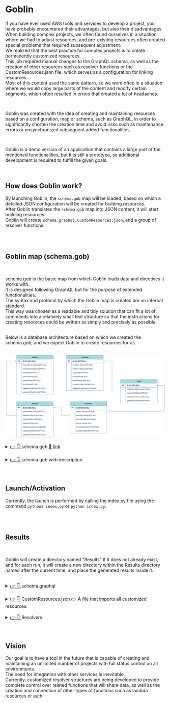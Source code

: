 # Goblin

If you have ever used AWS tools and services to develop a project, you have probably encountered their advantages, but also their disadvantages.<br/>
When building complex projects, we often found ourselves in a situation where we had to adjust resources, and pre-existing resources often created special problems that required subsequent adjustment.<br/>
We realized that the best practice for complex projects is to create permanently customized resources.<br/>
This job required manual changes to the GraphQL schema, as well as the creation of other resources such as resolver functions or the CustomResources.json file, which serves as a configuration for linking resources.<br/>
Most of this content used the same pattern, so we were often in a situation where we would copy large parts of the content and modify certain segments, which often resulted in errors that created a lot of headaches.<br/>

<br/>

Goblin was created with the idea of creating and maintaining resources based on a configuration, map or schema, such as GraphQL, in order to significantly shorten the creation time and avoid risks such as maintenance errors or unsynchronized subsequent added functionalities.<br/>

<br/>

Goblin is a demo version of an application that contains a large part of the mentioned functionalities, but it is still a prototype, so additional development is required to fulfill the given goals.<br/>


<br>

## <a>How does Goblin work?</a>

By launching Goblin, the `schema.gob` map will be loaded, based on which a detailed JSON configuration will be created for building resources.<br/>
After Goblin translates the `schema.gob` map into JSON content, it will start building resources.<br/> 
Goblin will create `schema.graphql`, `CustomResources.json`, and a group of resolver functions.<br/>

<br>
<br>

## <a>Goblin map (schema.gob)</a>

<br>

schema.gob is the basic map from which Goblin loads data and directives it works with.<br/> 
It is designed following GraphQL but for the purpose of extended functionalities.<br/>
The syntax and protocol by which the Goblin map is created are an internal standard.<br/>
This way was chosen as a readable and tidy solution that can fit a lot of commands into a relatively small text structure so that the instructions for creating resources could be written as simply and precisely as possible.<br/>
<br>

Below is a database architecture based on which we created the schema.gob, and we expect Goblin to create resources for us.

<br>
<div>
    <img src="https://github.com/Tech387-Partners/Aws-Resources-Builder/blob/master/doc/src/goblin-db.png" alt="drawing" width="800"/>
</div>
<br>

<details id="#schema.gob">
<summary><a href="#schema.gob"> 👉 👇 </a> schema.gob <a href="https://github.com/Tech387-Partners/Aws-Resources-Builder/blob/master/Goblin/Sources/schema.gob"> 🔗 link</a></summary>

<br>

Here is an example of the basic schema.gob map.<br/>
Currently, it does not support states such as comments, blank lines, and the like, so the map with details and description is in the following section.<br/>


```text
[START_ENUMS]
[start_enum] Package
KG
PCS
[end_enum]
[END_ENUMS]
[START_MODELS]
[start_model] Supplier C+ U+ D- G+ L-
companyName String m! ci! ui?
contactName String m! ci! ui?
city String m! ci! ui?
country String m? ci? ui?
phone String m! ci! ui?
fax String m! ci! ui?
email String m! ci! ui? {"index":{"name":"SupplierByEmail","factor":"Email","inputArgs":[]}}
products [Product] m? ci- ui- {"hasMany":{"indexName":"ProductBySupplier","fields":["id"]}}
[end_model]
[start_model] Customer C+ U+ D- G+ L-
firstName String m! ci! ui?
lastName String m! ci! ui?
city String m! ci! ui?
country String m? ci? ui?
phone String m! ci! ui?
email String m! ci! ui? {"index":{"name":"customerByEmail","factor":"Email","inputArgs":[]}}
orders [Order] m? ci- ui- {"hasMany":{"indexName":"OrderByCustomer","fields":["id"]}}
[end_model]
[start_model] Product C+ U+ D- G+ L-
name String m! ci! ui?
suplierID ID m! ci! ui- 
unitPrice Float m! ci! ui?
package Package m! ci! ui?
isDiscounted Boolean m! ci! ui?
[end_model]
[start_model] Order C+ U+ D- G+ L-
date AWSDateTime m! ci! ui? 
customerID ID m! ci! ui-
totalAmount Float m! ci! ui?
[end_model]
[start_model] OrderItem C+ U+ D- G+ L-
orderID ID m! ci! ui-
productID ID m! ci! ui-
unitPrice Float m! ci! ui?
quantity Float m! ci! ui-
[end_model]
[END_MODELS]
```

</details>

<br>

<details id="#schema.gob">
<summary><a href="#schema.gob"> 👉 👇 </a> schema.gob with description </summary>


```text
[START_ENUMS]                    # Beginning of the field with configuration for enumerative types and values
[start_enum] Package             # Beginning of one enum type
KG                               # Enum value/case ...
PCS
[end_enum]                       # End of one enum type
[END_ENUMS]                      # End of the field with configuration for enums
[START_MODELS]                                                                                  # Beginning of the field with configuration for models
[start_model] Supplier C+ U+ D- G+ L-                                                           # Beginning/header of one model
companyName String m! ci! ui?                                                                   # Model argument
contactName String m! ci! ui?
city String m! ci! ui?
country String m? ci? ui?
phone String m! ci! ui?
fax String m! ci! ui?
email String m! ci! ui? {"index":{"name":"SupplierByEmail","factor":"Email","inputArgs":[]}}    # Argument with extended settings
products [Product] m? ci- ui- {"hasMany":{"indexName":"ProductBySupplier","fields":["id"]}}     # List argument with extended settings
[end_model]                                                                                     # End of the model
[start_model] Customer C+ U+ D- G+ L-
firstName String m! ci! ui?
lastName String m! ci! ui?
city String m! ci! ui?
country String m? ci? ui?
phone String m! ci! ui?
email String m! ci! ui? {"index":{"name":"customerByEmail","factor":"Email","inputArgs":[]}}
orders [Order] m? ci- ui- {"hasMany":{"indexName":"OrderByCustomer","fields":["id"]}}
[end_model]
[start_model] Product C+ U+ D- G+ L-
name String m! ci! ui?
suplierID ID m! ci! ui- 
unitPrice Float m! ci! ui?
package Package m! ci! ui?
isDiscounted Boolean m! ci! ui?
[end_model]
[start_model] Order C+ U+ D- G+ L-
date AWSDateTime m! ci! ui? 
customerID ID m! ci! ui-
totalAmount Float m! ci! ui?
[end_model]
[start_model] OrderItem C+ U+ D- G+ L-
orderID ID m! ci! ui-
productID ID m! ci! ui-
unitPrice Float m! ci! ui?
quantity Float m! ci! ui-
[end_model]
[END_MODELS]
```


**Model header** <a>[start_model] Supplier C+ U+ D- G+ L-</a>
* [start_model] -> Starting marker of the field that contains information about one model
* Supplier -> Name of the model
* C+ -> Marker for the existence of a customized CREATE segment (`+` - exists, `-` does not exist)
* U+ -> Marker for the existence of a customized UPDATE segment (`+` - exists, `-` does not exist)
* D- -> Marker for the existence of a customized DELETE segment (`+` - exists, `-` does not exist)
* G+ -> Marker for the existence of a customized GET segment (`+` - exists, `-` does not exist)
* L- -> Marker for the existence of a customized LIST segment (`+` - exists, `-` does not exist)

**Example of an argument** <a>companyName String m! ci! ui? </a>
* companyName -> Argument name
* String -> Data type
* m! -> Status marker of the argument (m! NOT_NULL, m? NULL)
* ci! -> Status marker in the create input model (ci! - mandatory, ci? - optional, ci- does not exist in the create input structure)
* ui? -> Status marker in the update input model (ui! - mandatory, ui? - optional, ui- does not exist in the update input structure)

**Example of an argument with extended settings** <a>companyName String m! ci! ui? {"index":{"name":"SupplierByEmail","factor":"Email","inputArgs":[]}}</a>
* companyName -> Argument name
* String -> Data type
* m! -> Status marker of the argument (m! NOT_NULL, m? NULL)
* ci! -> Status marker in the create input model (ci! - mandatory, ci? - optional, ci- does not exist in the create input structure)
* ui? -> Status marker in the update input model (ui! - mandatory, ui? - optional, ui- does not exist in the update input structure)
* {"index":{"name":"SupplierByEmail","factor":"Email","inputArgs":[]}} -> Data required to create GSI and related structures

**Example of a list argument with extended settings** <a>products [Product] m? ci- ui- {"hasMany":{"indexName":"ProductBySupplier","fields":["id"]}}</a>
* products -> Argument name
* [Product] -> Data type
* m? -> Status marker of the argument (m! NOT_NULL, m? NULL)
* ci- -> Status marker in the create input model **Always disabled**
* ui- -> Status marker in the update input model **Always disabled**
* {"hasMany":{"indexName":"ProductBySupplier","fields":["id"]}} -> Data required to create a GSI relationship


</details>


<br>
<br>

## <a>Launch/Activation</a>

Currently, the launch is performed by calling the index.py file using the command `python3 index.py` or `python index.py`.

<br>
<br>

## <a>Results</a>

<br>

Goblin will create a directory named "Results" if it does not already exist, and for each run, it will create a new directory within the Results directory named after the current time, and place the generated results inside it.

<br>

<details id="#schema.graphql">
<summary><a href="#schema.graphql"> 👉 👇 </a> schema.graphql </summary>

A file named schema.graphql will be created with a clearly defined structure of models, input entities for creating, updating, and deleting items, as well as precisely crafted subscriptions mutations and queries.<br/>
If we take a closer look, we will see that schema.graphql is generated exactly according to the directives from the schema.gob map where it is clearly defined which resources will be customized and which ones GraphQL will create by default.<br/><br/>


```graphql
type Supplier @model(mutations: { delete: "deleteSupplier" }, queries: { list: "listSuppliers" }) {
  id: ID!
  companyName: String!
  contactName: String!
  city: String!
  country: String
  phone: String!
  fax: String!
  email: String! @index(name: "SupplierByEmail")
  products: [Product] @hasMany(indexName: "ProductBySupplier", fields: ["id"])
}

type Customer @model(mutations: { delete: "deleteCustomer" }, queries: { list: "listCustomers" }) {
  id: ID!
  firstName: String!
  lastName: String!
  city: String!
  country: String
  phone: String!
  email: String! @index(name: "customerByEmail")
  orders: [Order] @hasMany(indexName: "OrderByCustomer", fields: ["id"])
}

type Product @model(mutations: { delete: "deleteProduct" }, queries: { list: "listProducts" }) {
  id: ID!
  name: String!
  suplierID: ID!
  unitPrice: Float!
  package: Package!
  isDiscounted: Boolean!
}

type Order @model(mutations: { delete: "deleteOrder" }, queries: { list: "listOrders" }) {
  id: ID!
  date: AWSDateTime!
  customerID: ID!
  totalAmount: Float!
}

type OrderItem @model(mutations: { delete: "deleteOrderItem" }, queries: { list: "listOrderItems" }) {
  id: ID!
  orderID: ID!
  productID: ID!
  unitPrice: Float!
  quantity: Float!
}


#===================== [ START ] Input Supplier ===================== ]
input CreateSupplierInput {
  id: ID!
  companyName: String!
  contactName: String!
  city: String!
  country: String
  phone: String!
  fax: String!
  email: String!
}

input UpdateSupplierInput {
  id: ID
  companyName: String
  contactName: String
  city: String
  country: String
  phone: String
  fax: String
  email: String
}
#====================== [ END ] Input Supplier ====================== ]

#===================== [ START ] Input Customer ===================== ]
input CreateCustomerInput {
  id: ID!
  firstName: String!
  lastName: String!
  city: String!
  country: String
  phone: String!
  email: String!
}

input UpdateCustomerInput {
  id: ID
  firstName: String
  lastName: String
  city: String
  country: String
  phone: String
  email: String
}
#====================== [ END ] Input Customer ====================== ]

#===================== [ START ] Input Product ===================== ]
input CreateProductInput {
  id: ID!
  name: String!
  suplierID: ID!
  unitPrice: Float!
  package: Package!
  isDiscounted: Boolean!
}

input UpdateProductInput {
  id: ID
  name: String
  unitPrice: Float
  package: Package
  isDiscounted: Boolean
}
#====================== [ END ] Input Product ====================== ]

#===================== [ START ] Input Order ===================== ]
input CreateOrderInput {
  id: ID!
  date: AWSDateTime!
  customerID: ID!
  totalAmount: Float!
}

input UpdateOrderInput {
  id: ID
  date: AWSDateTime
  totalAmount: Float
}
#====================== [ END ] Input Order ====================== ]

#===================== [ START ] Input OrderItem ===================== ]
input CreateOrderItemInput {
  id: ID!
  orderID: ID!
  productID: ID!
  unitPrice: Float!
  quantity: Float!
}

input UpdateOrderItemInput {
  id: ID
  unitPrice: Float
}
#====================== [ END ] Input OrderItem ====================== ]


type Mutation {
  createSupplier(input: CreateSupplierInput!): Supplier @aws_api_key @aws_cognito_user_pools
  updateSupplier(input: UpdateSupplierInput!): Supplier @aws_api_key @aws_cognito_user_pools
  createCustomer(input: CreateCustomerInput!): Customer @aws_api_key @aws_cognito_user_pools
  updateCustomer(input: UpdateCustomerInput!): Customer @aws_api_key @aws_cognito_user_pools
  createProduct(input: CreateProductInput!): Product @aws_api_key @aws_cognito_user_pools
  updateProduct(input: UpdateProductInput!): Product @aws_api_key @aws_cognito_user_pools
  createOrder(input: CreateOrderInput!): Order @aws_api_key @aws_cognito_user_pools
  updateOrder(input: UpdateOrderInput!): Order @aws_api_key @aws_cognito_user_pools
  createOrderItem(input: CreateOrderItemInput!): OrderItem @aws_api_key @aws_cognito_user_pools
  updateOrderItem(input: UpdateOrderItemInput!): OrderItem @aws_api_key @aws_cognito_user_pools
}

type Subscription {
  onCreateSupplier: Supplier @aws_subscribe(mutations: ["createSupplier"]) @aws_api_key @aws_cognito_user_pools
  onUpdateSupplier: Supplier @aws_subscribe(mutations: ["updateSupplier"]) @aws_api_key @aws_cognito_user_pools
  onCreateCustomer: Customer @aws_subscribe(mutations: ["createCustomer"]) @aws_api_key @aws_cognito_user_pools
  onUpdateCustomer: Customer @aws_subscribe(mutations: ["updateCustomer"]) @aws_api_key @aws_cognito_user_pools
  onCreateProduct: Product @aws_subscribe(mutations: ["createProduct"]) @aws_api_key @aws_cognito_user_pools
  onUpdateProduct: Product @aws_subscribe(mutations: ["updateProduct"]) @aws_api_key @aws_cognito_user_pools
  onCreateOrder: Order @aws_subscribe(mutations: ["createOrder"]) @aws_api_key @aws_cognito_user_pools
  onUpdateOrder: Order @aws_subscribe(mutations: ["updateOrder"]) @aws_api_key @aws_cognito_user_pools
  onCreateOrderItem: OrderItem @aws_subscribe(mutations: ["createOrderItem"]) @aws_api_key @aws_cognito_user_pools
  onUpdateOrderItem: OrderItem @aws_subscribe(mutations: ["updateOrderItem"]) @aws_api_key @aws_cognito_user_pools
}

type Query {
  getSupplier(id: ID!): Supplier @aws_api_key @aws_cognito_user_pools
  getSupplierByEmail(): Supplier @aws_api_key @aws_cognito_user_pools
  getCustomer(id: ID!): Customer @aws_api_key @aws_cognito_user_pools
  getCustomerByEmail(): Customer @aws_api_key @aws_cognito_user_pools
  getProduct(id: ID!): Product @aws_api_key @aws_cognito_user_pools
  getOrder(id: ID!): Order @aws_api_key @aws_cognito_user_pools
  getOrderItem(id: ID!): OrderItem @aws_api_key @aws_cognito_user_pools
}
```

</details>

<br>

<details id="#CustomResources.json">
<summary><a href="#CustomResources.json"> 👉 👇 </a> CustomResources.json 👉 A file that imports all customized resources. </summary>

<br/>

As can be seen in the generated example, Goblin has created a CustomResources.json configuration that imports all customized resources into the Amplify project.<br/>
What is important to emphasize is how much manual effort it takes to create such a structure with the risk of writing errors, while Goblin creates it almost instantly and without errors.<br/>
It is also important to note for this example that Goblin has created items that previously had to be created completely manually, such as 'get' functions based on GSI. <br/><br/>

<br>

```json
{
    "FunctionCreateCustomer": {
        "Properties": {
            "ApiId": {
                "Ref": "AppSyncApiId"
            },
            "DataSourceName": "CustomerTable",
            "FunctionVersion": "2018-05-29",
            "Name": "Mutation_createCustomer_Function",
            "RequestMappingTemplateS3Location": {
                "Fn::Sub": [
                    "s3://${S3DeploymentBucket}/${S3DeploymentRootKey}/resolvers/Mutation.createCustomer.req.vtl",
                    {
                        "S3DeploymentBucket": {
                            "Ref": "S3DeploymentBucket"
                        },
                        "S3DeploymentRootKey": {
                            "Ref": "S3DeploymentRootKey"
                        }
                    }
                ]
            },
            "ResponseMappingTemplateS3Location": {
                "Fn::Sub": [
                    "s3://${S3DeploymentBucket}/${S3DeploymentRootKey}/resolvers/Mutation.createCustomer.res.vtl",
                    {
                        "S3DeploymentBucket": {
                            "Ref": "S3DeploymentBucket"
                        },
                        "S3DeploymentRootKey": {
                            "Ref": "S3DeploymentRootKey"
                        }
                    }
                ]
            }
        },
        "Type": "AWS::AppSync::FunctionConfiguration"
    },
    "FunctionCreateOrder": {
        "Properties": {
            "ApiId": {
                "Ref": "AppSyncApiId"
            },
            "DataSourceName": "OrderTable",
            "FunctionVersion": "2018-05-29",
            "Name": "Mutation_createOrder_Function",
            "RequestMappingTemplateS3Location": {
                "Fn::Sub": [
                    "s3://${S3DeploymentBucket}/${S3DeploymentRootKey}/resolvers/Mutation.createOrder.req.vtl",
                    {
                        "S3DeploymentBucket": {
                            "Ref": "S3DeploymentBucket"
                        },
                        "S3DeploymentRootKey": {
                            "Ref": "S3DeploymentRootKey"
                        }
                    }
                ]
            },
            "ResponseMappingTemplateS3Location": {
                "Fn::Sub": [
                    "s3://${S3DeploymentBucket}/${S3DeploymentRootKey}/resolvers/Mutation.createOrder.res.vtl",
                    {
                        "S3DeploymentBucket": {
                            "Ref": "S3DeploymentBucket"
                        },
                        "S3DeploymentRootKey": {
                            "Ref": "S3DeploymentRootKey"
                        }
                    }
                ]
            }
        },
        "Type": "AWS::AppSync::FunctionConfiguration"
    },
    "FunctionCreateOrderItem": {
        "Properties": {
            "ApiId": {
                "Ref": "AppSyncApiId"
            },
            "DataSourceName": "OrderItemTable",
            "FunctionVersion": "2018-05-29",
            "Name": "Mutation_createOrderItem_Function",
            "RequestMappingTemplateS3Location": {
                "Fn::Sub": [
                    "s3://${S3DeploymentBucket}/${S3DeploymentRootKey}/resolvers/Mutation.createOrderItem.req.vtl",
                    {
                        "S3DeploymentBucket": {
                            "Ref": "S3DeploymentBucket"
                        },
                        "S3DeploymentRootKey": {
                            "Ref": "S3DeploymentRootKey"
                        }
                    }
                ]
            },
            "ResponseMappingTemplateS3Location": {
                "Fn::Sub": [
                    "s3://${S3DeploymentBucket}/${S3DeploymentRootKey}/resolvers/Mutation.createOrderItem.res.vtl",
                    {
                        "S3DeploymentBucket": {
                            "Ref": "S3DeploymentBucket"
                        },
                        "S3DeploymentRootKey": {
                            "Ref": "S3DeploymentRootKey"
                        }
                    }
                ]
            }
        },
        "Type": "AWS::AppSync::FunctionConfiguration"
    },
    "FunctionCreateProduct": {
        "Properties": {
            "ApiId": {
                "Ref": "AppSyncApiId"
            },
            "DataSourceName": "ProductTable",
            "FunctionVersion": "2018-05-29",
            "Name": "Mutation_createProduct_Function",
            "RequestMappingTemplateS3Location": {
                "Fn::Sub": [
                    "s3://${S3DeploymentBucket}/${S3DeploymentRootKey}/resolvers/Mutation.createProduct.req.vtl",
                    {
                        "S3DeploymentBucket": {
                            "Ref": "S3DeploymentBucket"
                        },
                        "S3DeploymentRootKey": {
                            "Ref": "S3DeploymentRootKey"
                        }
                    }
                ]
            },
            "ResponseMappingTemplateS3Location": {
                "Fn::Sub": [
                    "s3://${S3DeploymentBucket}/${S3DeploymentRootKey}/resolvers/Mutation.createProduct.res.vtl",
                    {
                        "S3DeploymentBucket": {
                            "Ref": "S3DeploymentBucket"
                        },
                        "S3DeploymentRootKey": {
                            "Ref": "S3DeploymentRootKey"
                        }
                    }
                ]
            }
        },
        "Type": "AWS::AppSync::FunctionConfiguration"
    },
    "FunctionCreateSupplier": {
        "Properties": {
            "ApiId": {
                "Ref": "AppSyncApiId"
            },
            "DataSourceName": "SupplierTable",
            "FunctionVersion": "2018-05-29",
            "Name": "Mutation_createSupplier_Function",
            "RequestMappingTemplateS3Location": {
                "Fn::Sub": [
                    "s3://${S3DeploymentBucket}/${S3DeploymentRootKey}/resolvers/Mutation.createSupplier.req.vtl",
                    {
                        "S3DeploymentBucket": {
                            "Ref": "S3DeploymentBucket"
                        },
                        "S3DeploymentRootKey": {
                            "Ref": "S3DeploymentRootKey"
                        }
                    }
                ]
            },
            "ResponseMappingTemplateS3Location": {
                "Fn::Sub": [
                    "s3://${S3DeploymentBucket}/${S3DeploymentRootKey}/resolvers/Mutation.createSupplier.res.vtl",
                    {
                        "S3DeploymentBucket": {
                            "Ref": "S3DeploymentBucket"
                        },
                        "S3DeploymentRootKey": {
                            "Ref": "S3DeploymentRootKey"
                        }
                    }
                ]
            }
        },
        "Type": "AWS::AppSync::FunctionConfiguration"
    },
    "FunctionGetCustomer": {
        "Properties": {
            "ApiId": {
                "Ref": "AppSyncApiId"
            },
            "DataSourceName": "CustomerTable",
            "FunctionVersion": "2018-05-29",
            "Name": "Query_getCustomer_Function",
            "RequestMappingTemplateS3Location": {
                "Fn::Sub": [
                    "s3://${S3DeploymentBucket}/${S3DeploymentRootKey}/resolvers/Query.getCustomer.req.vtl",
                    {
                        "S3DeploymentBucket": {
                            "Ref": "S3DeploymentBucket"
                        },
                        "S3DeploymentRootKey": {
                            "Ref": "S3DeploymentRootKey"
                        }
                    }
                ]
            },
            "ResponseMappingTemplateS3Location": {
                "Fn::Sub": [
                    "s3://${S3DeploymentBucket}/${S3DeploymentRootKey}/resolvers/Query.getCustomer.res.vtl",
                    {
                        "S3DeploymentBucket": {
                            "Ref": "S3DeploymentBucket"
                        },
                        "S3DeploymentRootKey": {
                            "Ref": "S3DeploymentRootKey"
                        }
                    }
                ]
            }
        },
        "Type": "AWS::AppSync::FunctionConfiguration"
    },
    "FunctionGetCustomerByEmail": {
        "Properties": {
            "ApiId": {
                "Ref": "AppSyncApiId"
            },
            "DataSourceName": "CustomerTable",
            "FunctionVersion": "2018-05-29",
            "Name": "Query_getCustomerByEmail_Function",
            "RequestMappingTemplateS3Location": {
                "Fn::Sub": [
                    "s3://${S3DeploymentBucket}/${S3DeploymentRootKey}/resolvers/Query.getCustomerByEmail.req.vtl",
                    {
                        "S3DeploymentBucket": {
                            "Ref": "S3DeploymentBucket"
                        },
                        "S3DeploymentRootKey": {
                            "Ref": "S3DeploymentRootKey"
                        }
                    }
                ]
            },
            "ResponseMappingTemplateS3Location": {
                "Fn::Sub": [
                    "s3://${S3DeploymentBucket}/${S3DeploymentRootKey}/resolvers/Query.getCustomerByEmail.res.vtl",
                    {
                        "S3DeploymentBucket": {
                            "Ref": "S3DeploymentBucket"
                        },
                        "S3DeploymentRootKey": {
                            "Ref": "S3DeploymentRootKey"
                        }
                    }
                ]
            }
        },
        "Type": "AWS::AppSync::FunctionConfiguration"
    },
    "FunctionGetOrder": {
        "Properties": {
            "ApiId": {
                "Ref": "AppSyncApiId"
            },
            "DataSourceName": "OrderTable",
            "FunctionVersion": "2018-05-29",
            "Name": "Query_getOrder_Function",
            "RequestMappingTemplateS3Location": {
                "Fn::Sub": [
                    "s3://${S3DeploymentBucket}/${S3DeploymentRootKey}/resolvers/Query.getOrder.req.vtl",
                    {
                        "S3DeploymentBucket": {
                            "Ref": "S3DeploymentBucket"
                        },
                        "S3DeploymentRootKey": {
                            "Ref": "S3DeploymentRootKey"
                        }
                    }
                ]
            },
            "ResponseMappingTemplateS3Location": {
                "Fn::Sub": [
                    "s3://${S3DeploymentBucket}/${S3DeploymentRootKey}/resolvers/Query.getOrder.res.vtl",
                    {
                        "S3DeploymentBucket": {
                            "Ref": "S3DeploymentBucket"
                        },
                        "S3DeploymentRootKey": {
                            "Ref": "S3DeploymentRootKey"
                        }
                    }
                ]
            }
        },
        "Type": "AWS::AppSync::FunctionConfiguration"
    },
    "FunctionGetOrderItem": {
        "Properties": {
            "ApiId": {
                "Ref": "AppSyncApiId"
            },
            "DataSourceName": "OrderItemTable",
            "FunctionVersion": "2018-05-29",
            "Name": "Query_getOrderItem_Function",
            "RequestMappingTemplateS3Location": {
                "Fn::Sub": [
                    "s3://${S3DeploymentBucket}/${S3DeploymentRootKey}/resolvers/Query.getOrderItem.req.vtl",
                    {
                        "S3DeploymentBucket": {
                            "Ref": "S3DeploymentBucket"
                        },
                        "S3DeploymentRootKey": {
                            "Ref": "S3DeploymentRootKey"
                        }
                    }
                ]
            },
            "ResponseMappingTemplateS3Location": {
                "Fn::Sub": [
                    "s3://${S3DeploymentBucket}/${S3DeploymentRootKey}/resolvers/Query.getOrderItem.res.vtl",
                    {
                        "S3DeploymentBucket": {
                            "Ref": "S3DeploymentBucket"
                        },
                        "S3DeploymentRootKey": {
                            "Ref": "S3DeploymentRootKey"
                        }
                    }
                ]
            }
        },
        "Type": "AWS::AppSync::FunctionConfiguration"
    },
    "FunctionGetProduct": {
        "Properties": {
            "ApiId": {
                "Ref": "AppSyncApiId"
            },
            "DataSourceName": "ProductTable",
            "FunctionVersion": "2018-05-29",
            "Name": "Query_getProduct_Function",
            "RequestMappingTemplateS3Location": {
                "Fn::Sub": [
                    "s3://${S3DeploymentBucket}/${S3DeploymentRootKey}/resolvers/Query.getProduct.req.vtl",
                    {
                        "S3DeploymentBucket": {
                            "Ref": "S3DeploymentBucket"
                        },
                        "S3DeploymentRootKey": {
                            "Ref": "S3DeploymentRootKey"
                        }
                    }
                ]
            },
            "ResponseMappingTemplateS3Location": {
                "Fn::Sub": [
                    "s3://${S3DeploymentBucket}/${S3DeploymentRootKey}/resolvers/Query.getProduct.res.vtl",
                    {
                        "S3DeploymentBucket": {
                            "Ref": "S3DeploymentBucket"
                        },
                        "S3DeploymentRootKey": {
                            "Ref": "S3DeploymentRootKey"
                        }
                    }
                ]
            }
        },
        "Type": "AWS::AppSync::FunctionConfiguration"
    },
    "FunctionGetSupplier": {
        "Properties": {
            "ApiId": {
                "Ref": "AppSyncApiId"
            },
            "DataSourceName": "SupplierTable",
            "FunctionVersion": "2018-05-29",
            "Name": "Query_getSupplier_Function",
            "RequestMappingTemplateS3Location": {
                "Fn::Sub": [
                    "s3://${S3DeploymentBucket}/${S3DeploymentRootKey}/resolvers/Query.getSupplier.req.vtl",
                    {
                        "S3DeploymentBucket": {
                            "Ref": "S3DeploymentBucket"
                        },
                        "S3DeploymentRootKey": {
                            "Ref": "S3DeploymentRootKey"
                        }
                    }
                ]
            },
            "ResponseMappingTemplateS3Location": {
                "Fn::Sub": [
                    "s3://${S3DeploymentBucket}/${S3DeploymentRootKey}/resolvers/Query.getSupplier.res.vtl",
                    {
                        "S3DeploymentBucket": {
                            "Ref": "S3DeploymentBucket"
                        },
                        "S3DeploymentRootKey": {
                            "Ref": "S3DeploymentRootKey"
                        }
                    }
                ]
            }
        },
        "Type": "AWS::AppSync::FunctionConfiguration"
    },
    "FunctionGetSupplierByEmail": {
        "Properties": {
            "ApiId": {
                "Ref": "AppSyncApiId"
            },
            "DataSourceName": "SupplierTable",
            "FunctionVersion": "2018-05-29",
            "Name": "Query_getSupplierByEmail_Function",
            "RequestMappingTemplateS3Location": {
                "Fn::Sub": [
                    "s3://${S3DeploymentBucket}/${S3DeploymentRootKey}/resolvers/Query.getSupplierByEmail.req.vtl",
                    {
                        "S3DeploymentBucket": {
                            "Ref": "S3DeploymentBucket"
                        },
                        "S3DeploymentRootKey": {
                            "Ref": "S3DeploymentRootKey"
                        }
                    }
                ]
            },
            "ResponseMappingTemplateS3Location": {
                "Fn::Sub": [
                    "s3://${S3DeploymentBucket}/${S3DeploymentRootKey}/resolvers/Query.getSupplierByEmail.res.vtl",
                    {
                        "S3DeploymentBucket": {
                            "Ref": "S3DeploymentBucket"
                        },
                        "S3DeploymentRootKey": {
                            "Ref": "S3DeploymentRootKey"
                        }
                    }
                ]
            }
        },
        "Type": "AWS::AppSync::FunctionConfiguration"
    },
    "FunctionUpdateCustomer": {
        "Properties": {
            "ApiId": {
                "Ref": "AppSyncApiId"
            },
            "DataSourceName": "CustomerTable",
            "FunctionVersion": "2018-05-29",
            "Name": "Mutation_updateCustomer_Function",
            "RequestMappingTemplateS3Location": {
                "Fn::Sub": [
                    "s3://${S3DeploymentBucket}/${S3DeploymentRootKey}/resolvers/Mutation.updateCustomer.req.vtl",
                    {
                        "S3DeploymentBucket": {
                            "Ref": "S3DeploymentBucket"
                        },
                        "S3DeploymentRootKey": {
                            "Ref": "S3DeploymentRootKey"
                        }
                    }
                ]
            },
            "ResponseMappingTemplateS3Location": {
                "Fn::Sub": [
                    "s3://${S3DeploymentBucket}/${S3DeploymentRootKey}/resolvers/Mutation.updateCustomer.res.vtl",
                    {
                        "S3DeploymentBucket": {
                            "Ref": "S3DeploymentBucket"
                        },
                        "S3DeploymentRootKey": {
                            "Ref": "S3DeploymentRootKey"
                        }
                    }
                ]
            }
        },
        "Type": "AWS::AppSync::FunctionConfiguration"
    },
    "FunctionUpdateOrder": {
        "Properties": {
            "ApiId": {
                "Ref": "AppSyncApiId"
            },
            "DataSourceName": "OrderTable",
            "FunctionVersion": "2018-05-29",
            "Name": "Mutation_updateOrder_Function",
            "RequestMappingTemplateS3Location": {
                "Fn::Sub": [
                    "s3://${S3DeploymentBucket}/${S3DeploymentRootKey}/resolvers/Mutation.updateOrder.req.vtl",
                    {
                        "S3DeploymentBucket": {
                            "Ref": "S3DeploymentBucket"
                        },
                        "S3DeploymentRootKey": {
                            "Ref": "S3DeploymentRootKey"
                        }
                    }
                ]
            },
            "ResponseMappingTemplateS3Location": {
                "Fn::Sub": [
                    "s3://${S3DeploymentBucket}/${S3DeploymentRootKey}/resolvers/Mutation.updateOrder.res.vtl",
                    {
                        "S3DeploymentBucket": {
                            "Ref": "S3DeploymentBucket"
                        },
                        "S3DeploymentRootKey": {
                            "Ref": "S3DeploymentRootKey"
                        }
                    }
                ]
            }
        },
        "Type": "AWS::AppSync::FunctionConfiguration"
    },
    "FunctionUpdateOrderItem": {
        "Properties": {
            "ApiId": {
                "Ref": "AppSyncApiId"
            },
            "DataSourceName": "OrderItemTable",
            "FunctionVersion": "2018-05-29",
            "Name": "Mutation_updateOrderItem_Function",
            "RequestMappingTemplateS3Location": {
                "Fn::Sub": [
                    "s3://${S3DeploymentBucket}/${S3DeploymentRootKey}/resolvers/Mutation.updateOrderItem.req.vtl",
                    {
                        "S3DeploymentBucket": {
                            "Ref": "S3DeploymentBucket"
                        },
                        "S3DeploymentRootKey": {
                            "Ref": "S3DeploymentRootKey"
                        }
                    }
                ]
            },
            "ResponseMappingTemplateS3Location": {
                "Fn::Sub": [
                    "s3://${S3DeploymentBucket}/${S3DeploymentRootKey}/resolvers/Mutation.updateOrderItem.res.vtl",
                    {
                        "S3DeploymentBucket": {
                            "Ref": "S3DeploymentBucket"
                        },
                        "S3DeploymentRootKey": {
                            "Ref": "S3DeploymentRootKey"
                        }
                    }
                ]
            }
        },
        "Type": "AWS::AppSync::FunctionConfiguration"
    },
    "FunctionUpdateProduct": {
        "Properties": {
            "ApiId": {
                "Ref": "AppSyncApiId"
            },
            "DataSourceName": "ProductTable",
            "FunctionVersion": "2018-05-29",
            "Name": "Mutation_updateProduct_Function",
            "RequestMappingTemplateS3Location": {
                "Fn::Sub": [
                    "s3://${S3DeploymentBucket}/${S3DeploymentRootKey}/resolvers/Mutation.updateProduct.req.vtl",
                    {
                        "S3DeploymentBucket": {
                            "Ref": "S3DeploymentBucket"
                        },
                        "S3DeploymentRootKey": {
                            "Ref": "S3DeploymentRootKey"
                        }
                    }
                ]
            },
            "ResponseMappingTemplateS3Location": {
                "Fn::Sub": [
                    "s3://${S3DeploymentBucket}/${S3DeploymentRootKey}/resolvers/Mutation.updateProduct.res.vtl",
                    {
                        "S3DeploymentBucket": {
                            "Ref": "S3DeploymentBucket"
                        },
                        "S3DeploymentRootKey": {
                            "Ref": "S3DeploymentRootKey"
                        }
                    }
                ]
            }
        },
        "Type": "AWS::AppSync::FunctionConfiguration"
    },
    "FunctionUpdateSupplier": {
        "Properties": {
            "ApiId": {
                "Ref": "AppSyncApiId"
            },
            "DataSourceName": "SupplierTable",
            "FunctionVersion": "2018-05-29",
            "Name": "Mutation_updateSupplier_Function",
            "RequestMappingTemplateS3Location": {
                "Fn::Sub": [
                    "s3://${S3DeploymentBucket}/${S3DeploymentRootKey}/resolvers/Mutation.updateSupplier.req.vtl",
                    {
                        "S3DeploymentBucket": {
                            "Ref": "S3DeploymentBucket"
                        },
                        "S3DeploymentRootKey": {
                            "Ref": "S3DeploymentRootKey"
                        }
                    }
                ]
            },
            "ResponseMappingTemplateS3Location": {
                "Fn::Sub": [
                    "s3://${S3DeploymentBucket}/${S3DeploymentRootKey}/resolvers/Mutation.updateSupplier.res.vtl",
                    {
                        "S3DeploymentBucket": {
                            "Ref": "S3DeploymentBucket"
                        },
                        "S3DeploymentRootKey": {
                            "Ref": "S3DeploymentRootKey"
                        }
                    }
                ]
            }
        },
        "Type": "AWS::AppSync::FunctionConfiguration"
    },
    "PipelineCreateCustomer": {
        "DependsOn": [
            "FunctionCreateCustomer"
        ],
        "Properties": {
            "ApiId": {
                "Ref": "AppSyncApiId"
            },
            "FieldName": "createCustomer",
            "Kind": "PIPELINE",
            "PipelineConfig": {
                "Functions": [
                    {
                        "Fn::GetAtt": [
                            "FunctionCreateCustomer",
                            "FunctionId"
                        ]
                    }
                ]
            },
            "RequestMappingTemplate": "{}",
            "ResponseMappingTemplate": "$util.toJson($ctx.result)",
            "TypeName": "Mutation"
        },
        "Type": "AWS::AppSync::Resolver"
    },
    "PipelineCreateOrder": {
        "DependsOn": [
            "FunctionCreateOrder"
        ],
        "Properties": {
            "ApiId": {
                "Ref": "AppSyncApiId"
            },
            "FieldName": "createOrder",
            "Kind": "PIPELINE",
            "PipelineConfig": {
                "Functions": [
                    {
                        "Fn::GetAtt": [
                            "FunctionCreateOrder",
                            "FunctionId"
                        ]
                    }
                ]
            },
            "RequestMappingTemplate": "{}",
            "ResponseMappingTemplate": "$util.toJson($ctx.result)",
            "TypeName": "Mutation"
        },
        "Type": "AWS::AppSync::Resolver"
    },
    "PipelineCreateOrderItem": {
        "DependsOn": [
            "FunctionCreateOrderItem"
        ],
        "Properties": {
            "ApiId": {
                "Ref": "AppSyncApiId"
            },
            "FieldName": "createOrderItem",
            "Kind": "PIPELINE",
            "PipelineConfig": {
                "Functions": [
                    {
                        "Fn::GetAtt": [
                            "FunctionCreateOrderItem",
                            "FunctionId"
                        ]
                    }
                ]
            },
            "RequestMappingTemplate": "{}",
            "ResponseMappingTemplate": "$util.toJson($ctx.result)",
            "TypeName": "Mutation"
        },
        "Type": "AWS::AppSync::Resolver"
    },
    "PipelineCreateProduct": {
        "DependsOn": [
            "FunctionCreateProduct"
        ],
        "Properties": {
            "ApiId": {
                "Ref": "AppSyncApiId"
            },
            "FieldName": "createProduct",
            "Kind": "PIPELINE",
            "PipelineConfig": {
                "Functions": [
                    {
                        "Fn::GetAtt": [
                            "FunctionCreateProduct",
                            "FunctionId"
                        ]
                    }
                ]
            },
            "RequestMappingTemplate": "{}",
            "ResponseMappingTemplate": "$util.toJson($ctx.result)",
            "TypeName": "Mutation"
        },
        "Type": "AWS::AppSync::Resolver"
    },
    "PipelineCreateSupplier": {
        "DependsOn": [
            "FunctionCreateSupplier"
        ],
        "Properties": {
            "ApiId": {
                "Ref": "AppSyncApiId"
            },
            "FieldName": "createSupplier",
            "Kind": "PIPELINE",
            "PipelineConfig": {
                "Functions": [
                    {
                        "Fn::GetAtt": [
                            "FunctionCreateSupplier",
                            "FunctionId"
                        ]
                    }
                ]
            },
            "RequestMappingTemplate": "{}",
            "ResponseMappingTemplate": "$util.toJson($ctx.result)",
            "TypeName": "Mutation"
        },
        "Type": "AWS::AppSync::Resolver"
    },
    "PipelineGetCustomer": {
        "DependsOn": [
            "FunctionGetCustomer"
        ],
        "Properties": {
            "ApiId": {
                "Ref": "AppSyncApiId"
            },
            "FieldName": "getCustomer",
            "Kind": "PIPELINE",
            "PipelineConfig": {
                "Functions": [
                    {
                        "Fn::GetAtt": [
                            "FunctionGetCustomer",
                            "FunctionId"
                        ]
                    }
                ]
            },
            "RequestMappingTemplate": "{}",
            "ResponseMappingTemplate": "$util.toJson($ctx.result)",
            "TypeName": "Query"
        },
        "Type": "AWS::AppSync::Resolver"
    },
    "PipelineGetCustomerByEmail": {
        "DependsOn": [
            "FunctionGetCustomerByEmail"
        ],
        "Properties": {
            "ApiId": {
                "Ref": "AppSyncApiId"
            },
            "FieldName": "getCustomerByEmail",
            "Kind": "PIPELINE",
            "PipelineConfig": {
                "Functions": [
                    {
                        "Fn::GetAtt": [
                            "FunctionGetCustomerByEmail",
                            "FunctionId"
                        ]
                    }
                ]
            },
            "RequestMappingTemplate": "{}",
            "ResponseMappingTemplate": "$util.toJson($ctx.result)",
            "TypeName": "Query"
        },
        "Type": "AWS::AppSync::Resolver"
    },
    "PipelineGetOrder": {
        "DependsOn": [
            "FunctionGetOrder"
        ],
        "Properties": {
            "ApiId": {
                "Ref": "AppSyncApiId"
            },
            "FieldName": "getOrder",
            "Kind": "PIPELINE",
            "PipelineConfig": {
                "Functions": [
                    {
                        "Fn::GetAtt": [
                            "FunctionGetOrder",
                            "FunctionId"
                        ]
                    }
                ]
            },
            "RequestMappingTemplate": "{}",
            "ResponseMappingTemplate": "$util.toJson($ctx.result)",
            "TypeName": "Query"
        },
        "Type": "AWS::AppSync::Resolver"
    },
    "PipelineGetOrderItem": {
        "DependsOn": [
            "FunctionGetOrderItem"
        ],
        "Properties": {
            "ApiId": {
                "Ref": "AppSyncApiId"
            },
            "FieldName": "getOrderItem",
            "Kind": "PIPELINE",
            "PipelineConfig": {
                "Functions": [
                    {
                        "Fn::GetAtt": [
                            "FunctionGetOrderItem",
                            "FunctionId"
                        ]
                    }
                ]
            },
            "RequestMappingTemplate": "{}",
            "ResponseMappingTemplate": "$util.toJson($ctx.result)",
            "TypeName": "Query"
        },
        "Type": "AWS::AppSync::Resolver"
    },
    "PipelineGetProduct": {
        "DependsOn": [
            "FunctionGetProduct"
        ],
        "Properties": {
            "ApiId": {
                "Ref": "AppSyncApiId"
            },
            "FieldName": "getProduct",
            "Kind": "PIPELINE",
            "PipelineConfig": {
                "Functions": [
                    {
                        "Fn::GetAtt": [
                            "FunctionGetProduct",
                            "FunctionId"
                        ]
                    }
                ]
            },
            "RequestMappingTemplate": "{}",
            "ResponseMappingTemplate": "$util.toJson($ctx.result)",
            "TypeName": "Query"
        },
        "Type": "AWS::AppSync::Resolver"
    },
    "PipelineGetSupplier": {
        "DependsOn": [
            "FunctionGetSupplier"
        ],
        "Properties": {
            "ApiId": {
                "Ref": "AppSyncApiId"
            },
            "FieldName": "getSupplier",
            "Kind": "PIPELINE",
            "PipelineConfig": {
                "Functions": [
                    {
                        "Fn::GetAtt": [
                            "FunctionGetSupplier",
                            "FunctionId"
                        ]
                    }
                ]
            },
            "RequestMappingTemplate": "{}",
            "ResponseMappingTemplate": "$util.toJson($ctx.result)",
            "TypeName": "Query"
        },
        "Type": "AWS::AppSync::Resolver"
    },
    "PipelineGetSupplierByEmail": {
        "DependsOn": [
            "FunctionGetSupplierByEmail"
        ],
        "Properties": {
            "ApiId": {
                "Ref": "AppSyncApiId"
            },
            "FieldName": "getSupplierByEmail",
            "Kind": "PIPELINE",
            "PipelineConfig": {
                "Functions": [
                    {
                        "Fn::GetAtt": [
                            "FunctionGetSupplierByEmail",
                            "FunctionId"
                        ]
                    }
                ]
            },
            "RequestMappingTemplate": "{}",
            "ResponseMappingTemplate": "$util.toJson($ctx.result)",
            "TypeName": "Query"
        },
        "Type": "AWS::AppSync::Resolver"
    },
    "PipelineUpdateCustomer": {
        "DependsOn": [
            "FunctionUpdateCustomer"
        ],
        "Properties": {
            "ApiId": {
                "Ref": "AppSyncApiId"
            },
            "FieldName": "updateCustomer",
            "Kind": "PIPELINE",
            "PipelineConfig": {
                "Functions": [
                    {
                        "Fn::GetAtt": [
                            "FunctionUpdateCustomer",
                            "FunctionId"
                        ]
                    }
                ]
            },
            "RequestMappingTemplate": "{}",
            "ResponseMappingTemplate": "$util.toJson($ctx.result)",
            "TypeName": "Mutation"
        },
        "Type": "AWS::AppSync::Resolver"
    },
    "PipelineUpdateOrder": {
        "DependsOn": [
            "FunctionUpdateOrder"
        ],
        "Properties": {
            "ApiId": {
                "Ref": "AppSyncApiId"
            },
            "FieldName": "updateOrder",
            "Kind": "PIPELINE",
            "PipelineConfig": {
                "Functions": [
                    {
                        "Fn::GetAtt": [
                            "FunctionUpdateOrder",
                            "FunctionId"
                        ]
                    }
                ]
            },
            "RequestMappingTemplate": "{}",
            "ResponseMappingTemplate": "$util.toJson($ctx.result)",
            "TypeName": "Mutation"
        },
        "Type": "AWS::AppSync::Resolver"
    },
    "PipelineUpdateOrderItem": {
        "DependsOn": [
            "FunctionUpdateOrderItem"
        ],
        "Properties": {
            "ApiId": {
                "Ref": "AppSyncApiId"
            },
            "FieldName": "updateOrderItem",
            "Kind": "PIPELINE",
            "PipelineConfig": {
                "Functions": [
                    {
                        "Fn::GetAtt": [
                            "FunctionUpdateOrderItem",
                            "FunctionId"
                        ]
                    }
                ]
            },
            "RequestMappingTemplate": "{}",
            "ResponseMappingTemplate": "$util.toJson($ctx.result)",
            "TypeName": "Mutation"
        },
        "Type": "AWS::AppSync::Resolver"
    },
    "PipelineUpdateProduct": {
        "DependsOn": [
            "FunctionUpdateProduct"
        ],
        "Properties": {
            "ApiId": {
                "Ref": "AppSyncApiId"
            },
            "FieldName": "updateProduct",
            "Kind": "PIPELINE",
            "PipelineConfig": {
                "Functions": [
                    {
                        "Fn::GetAtt": [
                            "FunctionUpdateProduct",
                            "FunctionId"
                        ]
                    }
                ]
            },
            "RequestMappingTemplate": "{}",
            "ResponseMappingTemplate": "$util.toJson($ctx.result)",
            "TypeName": "Mutation"
        },
        "Type": "AWS::AppSync::Resolver"
    },
    "PipelineUpdateSupplier": {
        "DependsOn": [
            "FunctionUpdateSupplier"
        ],
        "Properties": {
            "ApiId": {
                "Ref": "AppSyncApiId"
            },
            "FieldName": "updateSupplier",
            "Kind": "PIPELINE",
            "PipelineConfig": {
                "Functions": [
                    {
                        "Fn::GetAtt": [
                            "FunctionUpdateSupplier",
                            "FunctionId"
                        ]
                    }
                ]
            },
            "RequestMappingTemplate": "{}",
            "ResponseMappingTemplate": "$util.toJson($ctx.result)",
            "TypeName": "Mutation"
        },
        "Type": "AWS::AppSync::Resolver"
    }
}
```
</details>

<br>

<details id="#vtl-resolvers">
<summary><a href="#vtl-resolvers"> 👉 👇 </a> Resolvers </summary>

<br>

One of the segments for which Goblin is responsible is the resolvers segment.<br/>
In the results, Goblin will create vtl req-res functions for you in the resolvers directory.<br/>
The example includes functions that always require manual access, but instead of your developer, Goblin will create functions based on the specified GSI if it is specified in the map for an argument of a model.<br/>

<br>

```java
$util.toJson({
  "version": "2018-05-29",
  "operation": "Query",
  "limit": 10000,
  "query": {
      "expression":"#email = :email",
      "expressionNames":{
         "#email":"email"
      },
      "expressionValues":{
         ":email":{
            "S":"$email"
         }
      }
   },
  "index": "customerByEmail",
  "scanIndexForward": true
})
```

<br>

```java
#if( $ctx.error )
  $util.error($ctx.error.message, $ctx.error.type)
#end
#if( !$ctx.result.items.isEmpty() && $ctx.result.scannedCount >= 1 )
  $util.qr($ctx.stash.put("customerByEmail", $ctx.result.items[0]))
  #if( $ctx.info.fieldName != "getCustomerByEmail" )
    $util.toJson(null)
  #else
    $util.toJson($ctx.result)
  #end
#else
  #if( $ctx.result.items.isEmpty() && $ctx.result.scannedCount >= 1 )
$util.unauthorized()
  #end
  $util.toJson(null)
#end
```

<br>

</details>

<br>
<br>

## <a>Vision</a>

Our goal is to have a tool in the future that is capable of creating and maintaining an unlimited number of projects with full status control on all environments.<br/>
The need for integration with other services is inevitable.<br/>
Currently, customized resolver structures are being developed to provide complete control over related functions that will share data, as well as the creation and connection of other types of functions such as lambda resources or auth.<br/>

<br><br><br>